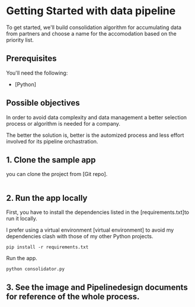 # Getting Started with data pipeline

To get started, we'll build consolidation algorithm for accumulating data from partners and choose a name for the accomodation based on the priority list.


## Prerequisites

You'll need the following:
* [Python]

## Possible objectives

In order to avoid data complexity and data management a better selection process or algorithm is needed for a company.

The better the solution is, better is the automized process and less effort involved for its pipeline orchastration.


## 1. Clone the sample app

you can clone the project from [Git repo].
   ```

  ```

## 2. Run the app locally

First, you have to install the dependencies listed in the [requirements.txt]to run it locally.

I prefer using a virtual environment [virtual environment] to avoid my dependencies clash with those of my other Python projects.
  ```
pip install -r requirements.txt
  ```

Run the app.
  ```
python consolidator.py
  ```

## 3. See the image and Pipelinedesign documents for reference of the whole process.
